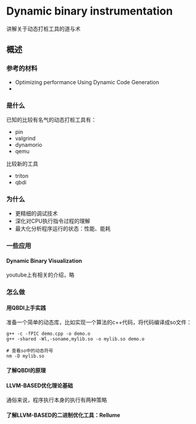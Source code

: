 # Dynamic binary instrumentation
讲解关于动态打桩工具的道与术

## 概述

### 参考的材料

* Optimizing performance Using Dynamic Code Generation
* 

### 是什么
已知的比较有名气的动态打桩工具有：
* pin
* valgrind
* dynamorio
* qemu

比较新的工具
* triton
* qbdi

### 为什么
* 更精细的调试技术
* 深化对CPU执行指令过程的理解
* 最大化分析程序运行的状态：性能、能耗

### 一些应用
#### Dynamic Binary Visualization
youtube上有相关的介绍，略


### 怎么做

#### 用QBDI上手实践

准备一个简单的动态库，比如实现一个算法的c++代码，将代码编译成so文件：

```shell
g++ -c -fPIC demo.cpp -o demo.o
g++ -shared -Wl,-soname,mylib.so -o mylib.so demo.o

# 查看so中的动态符号
nm -D mylib.so
```

#### 了解QBDI的原理

#### LLVM-BASED优化理论基础
通俗来说，程序执行本身的执行有两种策略

#### 了解LLVM-BASED的二进制优化工具：Rellume



